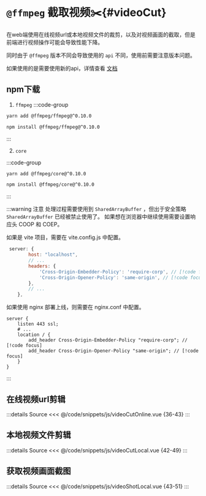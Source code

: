 # `@ffmpeg` 截取视频:scissors:{#videoCut}

在web端使用在线视频url或本地视频文件的裁剪，以及对视频画面的截取，但是前端进行视频操作可能会导致性能下降。

同时由于 `@ffmpeg` 版本不同会导致使用的 `api` 不同，使用前需要注意版本问题。

如果使用的是<Badge type="tip" text="@ffmpeg^0.12.0" />需要使用新的api，详情查看 [文档](https://ffmpegwasm.netlify.app/docs/migration/)

## npm下载

1. `ffmpeg`
:::code-group
```bash [yarn]
yarn add @ffmpeg/ffmpeg@^0.10.0
```

```bash [npm]
npm install @ffmpeg/ffmpeg@^0.10.0
```
:::

2. `core`

:::code-group
```bash [yarn]
yarn add @ffmpeg/core@^0.10.0
```

```bash [npm]
npm install @ffmpeg/core@^0.10.0
```
:::

:::warning 注意
处理过程需要使用到 `SharedArrayBuffer` ，但出于安全策略 `SharedArrayBuffer` 已经被禁止使用了。
如果想在浏览器中继续使用需要设置响应头 COOP 和 COEP。

如果是 vite 项目，需要在 vite.config.js 中配置。

```js
 server: {
        host: "localhost",
        // ...
        headers: {
            'Cross-Origin-Embedder-Policy': 'require-corp', // [!code focus]
            'Cross-Origin-Opener-Policy': 'same-origin', // [!code focus]
        },
        // ...
    },
```

如果使用 nginx 部署上线，则需要在 nginx.conf 中配置。
```
server {
    listen 443 ssl;
    # ...
    location / {
        add_header Cross-Origin-Embedder-Policy "require-corp"; // [!code focus]
        add_header Cross-Origin-Opener-Policy "same-origin"; // [!code focus]
    }
}
```
:::

## 在线视频url剪辑

:::details Source
<<< @/code/snippets/js/videoCutOnline.vue {36-43}
:::

## 本地视频文件剪辑

:::details Source
<<< @/code/snippets/js/videoCutLocal.vue {42-49}
:::

## 获取视频画面截图

:::details Source
<<< @/code/snippets/js/videoShotLocal.vue {43-51}
:::
